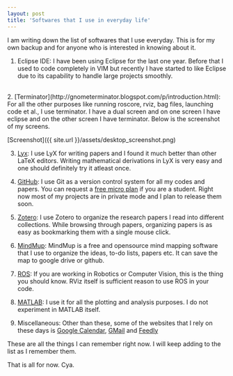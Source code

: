 ```yaml
---
layout: post
title: 'Softwares that I use in everyday life'
---
```

I am writing down the list of softwares that I use everyday. This is for my own backup and for anyone who 
is interested in knowing about it. 
1. Eclipse IDE: I have been using Eclipse for the last one year. Before that I used to code completely in VIM but recently I have started to like Eclipse due to its capability to handle large projects smoothly. 
<br>
2. [Terminator](http://gnometerminator.blogspot.com/p/introduction.html): For all the other purposes like running roscore, rviz, bag files, launching code et al., I use terminator. I have a dual screen and on one screen I have eclipse and on the other screen I have terminator. Below is the screenshot of my screens. 

[Screenshot]({{ site.url }}/assets/desktop_screenshot.png)
 
3. [Lyx](http://lyx.org): I use LyX for writing papers and I found it much better than other LaTeX editors. Writing mathematical derivations in LyX is very easy and one should definitely try it atleast once. 

4. [GitHub](http://github.com/itzsid/): I use Git as a version control system for all my codes and papers. You can request a <a href='https://github.com/edu'>free micro plan</a> if you are a student. Right now most of my projects are in private mode and I plan to release them soon. 

5. [Zotero](http://www.zotero.org/): I use Zotero to organize the research papers I read into different collections. While browsing through papers, organizing papers is as easy as bookmarking them with a single mouse click.

6. [MindMup](http://www.mindmup.com/): MindMup is a free and opensource mind mapping software that I use to organize the ideas, to-do lists, papers etc. It can save the map to google drive or github.

7. [ROS](http://ros.org): If you are working in Robotics or Computer Vision, this is the thing you should know. RViz itself is sufficient reason to use ROS in your code.

8. [MATLAB](http://www.mathworks.com/products/matlab/): I use it for all the plotting and analysis purposes. I do not experiment in MATLAB itself. 

9. Miscellaneous: Other than these, some of the websites that I rely on these days is <a href='http://calendar.google.com'>Google Calendar</a>, <a href='http://gmail.com'>GMail</a> and <a href='http://feedly.com'>Feedly</a>

These are all the things I can remember right now. I will keep adding to the list as I remember them. 

That is all for now. Cya. 

